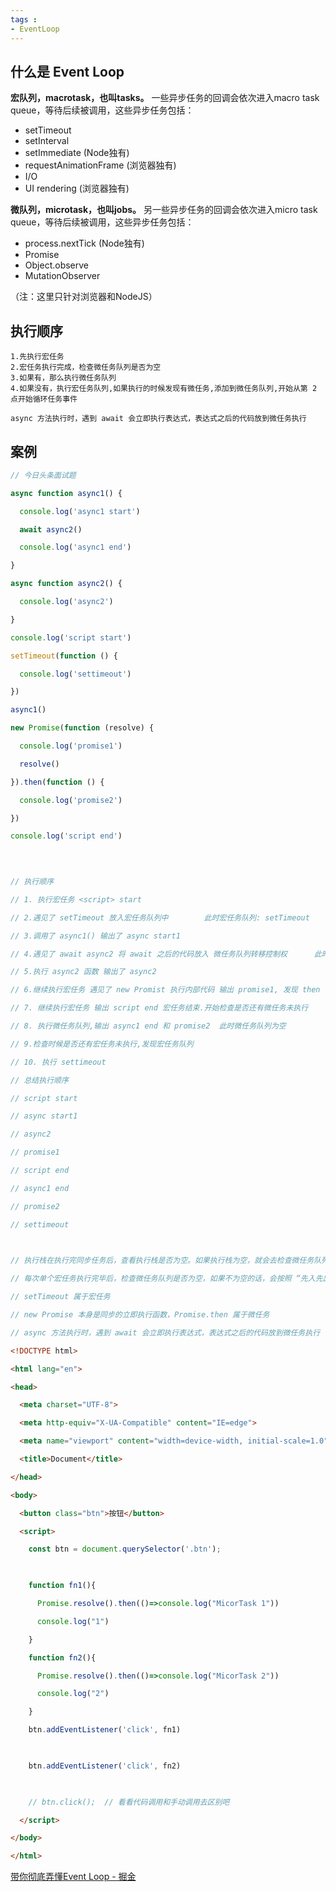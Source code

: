 ```yaml
---
tags : 
- EventLoop
---
```


## 什么是 Event Loop

**宏队列，macrotask，也叫tasks。** 一些异步任务的回调会依次进入macro task queue，等待后续被调用，这些异步任务包括：

-   setTimeout
-   setInterval
-   setImmediate (Node独有)
-   requestAnimationFrame (浏览器独有)
-   I/O
-   UI rendering (浏览器独有)

**微队列，microtask，也叫jobs。** 另一些异步任务的回调会依次进入micro task queue，等待后续被调用，这些异步任务包括：

-   process.nextTick (Node独有)
-   Promise
-   Object.observe
-   MutationObserver

（注：这里只针对浏览器和NodeJS）

## 执行顺序
	1.先执行宏任务
	2.宏任务执行完成，检查微任务队列是否为空
	3.如果有，那么执行微任务队列
	4.如果没有，执行宏任务队列,如果执行的时候发现有微任务,添加到微任务队列,开始从第 2 点开始循环任务事件


`async 方法执行时，遇到 await 会立即执行表达式，表达式之后的代码放到微任务执行`

## 案例

```js
// 今日头条面试题

async function async1() {

  console.log('async1 start')

  await async2()

  console.log('async1 end')

}

async function async2() {

  console.log('async2')

}

console.log('script start')

setTimeout(function () {

  console.log('settimeout')

})

async1()

new Promise(function (resolve) {

  console.log('promise1')

  resolve()

}).then(function () {

  console.log('promise2')

})

console.log('script end')

  
  

// 执行顺序

// 1. 执行宏任务 <script> start

// 2.遇见了 setTimeout 放入宏任务队列中        此时宏任务队列: setTimeout

// 3.调用了 async1() 输出了 async start1

// 4.遇见了 await async2 将 await 之后的代码放入 微任务队列转移控制权      此时 微任务队列: log("async1 end")

// 5.执行 async2 函数 输出了 async2

// 6.继续执行宏任务 遇见了 new Promist 执行内部代码 输出 promise1, 发现 then 内部还有代码加入到微任务队列 此时微任务队列 : log("async1 end") log('promise2')

// 7. 继续执行宏任务 输出 script end 宏任务结束.开始检查是否还有微任务未执行

// 8. 执行微任务队列,输出 async1 end 和 promise2  此时微任务队列为空

// 9.检查时候是否还有宏任务未执行,发现宏任务队列

// 10. 执行 settimeout

// 总结执行顺序

// script start

// async start1

// async2

// promise1

// script end

// async1 end

// promise2

// settimeout

  

// 执行栈在执行完同步任务后，查看执行栈是否为空。如果执行栈为空，就会去检查微任务队列是否为空，如果为空的话，就执行宏任务，否则就一次性执行完所有微任务。

// 每次单个宏任务执行完毕后，检查微任务队列是否为空，如果不为空的话，会按照 “先入先出” 的规则全部执行完微任务后，然后再执行宏任务，如此循环。

// setTimeout 属于宏任务

// new Promise 本身是同步的立即执行函数，Promise.then 属于微任务

// async 方法执行时，遇到 await 会立即执行表达式，表达式之后的代码放到微任务执行
```


```html
<!DOCTYPE html>

<html lang="en">

<head>

  <meta charset="UTF-8">

  <meta http-equiv="X-UA-Compatible" content="IE=edge">

  <meta name="viewport" content="width=device-width, initial-scale=1.0">

  <title>Document</title>

</head>

<body>

  <button class="btn">按钮</button>

  <script>

    const btn = document.querySelector('.btn');

  

    function fn1(){

      Promise.resolve().then(()=>console.log("MicorTask 1"))

      console.log("1")

    }

    function fn2(){

      Promise.resolve().then(()=>console.log("MicorTask 2"))

      console.log("2")

    }

    btn.addEventListener('click', fn1)

  

    btn.addEventListener('click', fn2)

  

    // btn.click();  // 看看代码调用和手动调用去区别吧

  </script>

</body>

</html>
```


[带你彻底弄懂Event Loop - 掘金](https://juejin.cn/post/6844903670291628046)